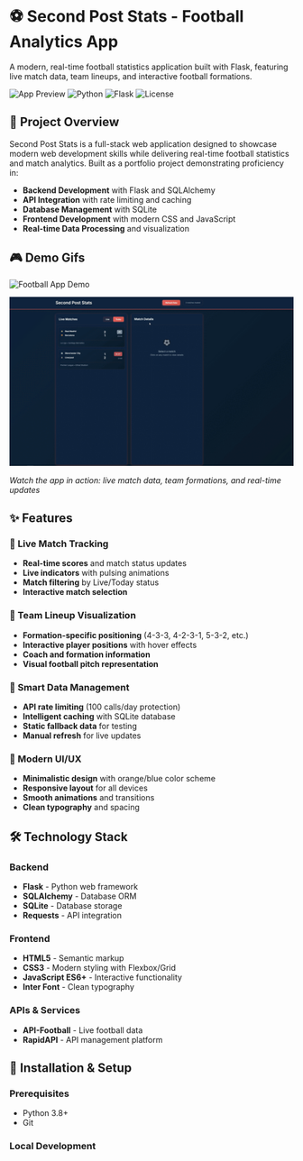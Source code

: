 # ⚽ Second Post Stats - Football Analytics App

A modern, real-time football statistics application built with Flask, featuring live match data, team lineups, and interactive football formations.

![App Preview](https://img.shields.io/badge/Status-Portfolio%20Ready-brightgreen)
![Python](https://img.shields.io/badge/Python-3.8+-blue)
![Flask](https://img.shields.io/badge/Flask-2.3+-red)
![License](https://img.shields.io/badge/License-MIT-yellow)

## 🎯 Project Overview

Second Post Stats is a full-stack web application designed to showcase modern web development skills while delivering real-time football statistics and match analytics. Built as a portfolio project demonstrating proficiency in:

- **Backend Development** with Flask and SQLAlchemy
- **API Integration** with rate limiting and caching
- **Database Management** with SQLite
- **Frontend Development** with modern CSS and JavaScript
- **Real-time Data Processing** and visualization

## 🎮 Demo Gifs

![Football App Demo](./gifs/foot-stats-app-example.gif)

![Football App Demo](./gifs/foot-stats-app-example2.gif)


*Watch the app in action: live match data, team formations, and real-time updates*


## ✨ Features

### 🔴 Live Match Tracking
- **Real-time scores** and match status updates
- **Live indicators** with pulsing animations
- **Match filtering** by Live/Today status
- **Interactive match selection**

### 👥 Team Lineup Visualization
- **Formation-specific positioning** (4-3-3, 4-2-3-1, 5-3-2, etc.)
- **Interactive player positions** with hover effects
- **Coach and formation information**
- **Visual football pitch representation**

### 🔄 Smart Data Management
- **API rate limiting** (100 calls/day protection)
- **Intelligent caching** with SQLite database
- **Static fallback data** for testing
- **Manual refresh** for live updates

### 🎨 Modern UI/UX
- **Minimalistic design** with orange/blue color scheme
- **Responsive layout** for all devices
- **Smooth animations** and transitions
- **Clean typography** and spacing

## 🛠️ Technology Stack

### Backend
- **Flask** - Python web framework
- **SQLAlchemy** - Database ORM
- **SQLite** - Database storage
- **Requests** - API integration

### Frontend
- **HTML5** - Semantic markup
- **CSS3** - Modern styling with Flexbox/Grid
- **JavaScript ES6+** - Interactive functionality
- **Inter Font** - Clean typography

### APIs & Services
- **API-Football** - Live football data
- **RapidAPI** - API management platform

## 🚀 Installation & Setup

### Prerequisites
- Python 3.8+
- Git

### Local Development
